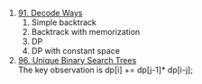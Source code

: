 1. [91. Decode Ways](https://leetcode.com/problems/decode-ways)
   1. Simple backtrack
   2. Backtrack with memorization
   3. DP
   4. DP with constant space
1. [96. Unique Binary Search Trees](https://leetcode.com/problems/unique-binary-search-trees)  
   The key observation is dp[i] += dp[j-1]* dp[i-j];
